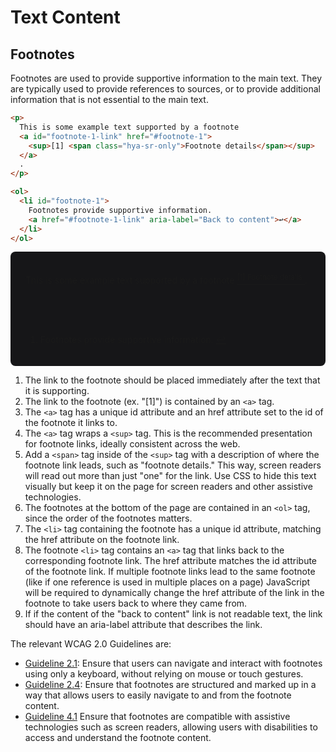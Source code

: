 <script setup>
  import { HButton } from 'hyah-vue';
</script>

# Text Content

## Footnotes

Footnotes are used to provide supportive information to the main text. They are typically used to provide references to sources, or to provide additional information that is not essential to the main text.

```html
<p>
  This is some example text supported by a footnote
  <a id="footnote-1-link" href="#footnote-1">
    <sup>[1] <span class="hya-sr-only">Footnote details</span></sup>
  </a>
  .
</p>

<ol>
  <li id="footnote-1">
    Footnotes provide supportive information.
    <a href="#footnote-1-link" aria-label="Back to content">↩</a>
  </li>
</ol>
```

<div style="display: flex; flex-direction: column; gap: 50px; padding: 20px 24px; border-radius: 8px; background-color: #161618">
  <p>
    This is some example text supported by a footnote
    <a id="footnote-1-link" href="#footnote-1">
      <sup>[1] <span class="hya-sr-only">Footnote details</span></sup>
    </a>
    .
  </p>

  <ol>
    <li id="footnote-1">
      Footnotes provide supportive information.
      <a href="#footnote-1-link" aria-label="Back to content">↩</a>
    </li>
  </ol>
</div>

1. The link to the footnote should be placed immediately after the text that it is supporting.
1. The link to the footnote (ex. "[1]") is contained by an `<a>` tag.
1. The `<a>` tag has a unique id attribute and an href attribute set to the id of the footnote it links to.
1. The `<a>` tag wraps a `<sup>` tag. This is the recommended presentation for footnote links, ideally consistent across the web.
1. Add a `<span>` tag inside of the `<sup>` tag with a description of where the footnote link leads, such as "footnote details." This way, screen readers will read out more than just "one" for the link. Use CSS to hide this text visually but keep it on the page for screen readers and other assistive technologies.
1. The footnotes at the bottom of the page are contained in an `<ol>` tag, since the order of the footnotes matters.
1. The `<li>` tag containing the footnote has a unique id attribute, matching the href attribute on the footnote link.
1. The footnote `<li>` tag contains an `<a>` tag that links back to the corresponding footnote link. The href attribute matches the id attribute of the footnote link. If multiple footnote links lead to the same footnote (like if one reference is used in multiple places on a page) JavaScript will be required to dynamically change the href attribute of the link in the footnote to take users back to where they came from.
1. If if the content of the "back to content" link is not readable text, the link should have an aria-label attribute that describes the link.

The relevant WCAG 2.0 Guidelines are:

- [Guideline 2.1](https://www.w3.org/TR/UNDERSTANDING-WCAG20/keyboard-operation.html): Ensure that users can navigate and interact with footnotes using only a keyboard, without relying on mouse or touch gestures.
- [Guideline 2.4](https://www.w3.org/TR/UNDERSTANDING-WCAG20/navigation-mechanisms.html): Ensure that footnotes are structured and marked up in a way that allows users to easily navigate to and from the footnote content.
- [Guideline 4.1](https://www.w3.org/TR/UNDERSTANDING-WCAG20/ensure-compat.html) Ensure that footnotes are compatible with assistive technologies such as screen readers, allowing users with disabilities to access and understand the footnote content.
